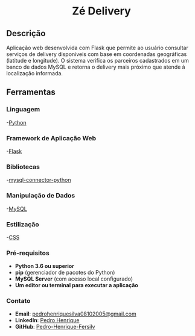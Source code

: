 <h1 align="center">Zé Delivery</h1>

## Descrição

Aplicação web desenvolvida com Flask que permite ao usuário consultar serviços de delivery disponíveis com base em coordenadas geográficas (latitude e longitude). O sistema verifica os parceiros cadastrados em um banco de dados MySQL e retorna o delivery mais próximo que atende à localização informada.

## Ferramentas

### Linguagem
-[Python](https://docs.python.org/3/)

### Framework de Aplicação Web
-[Flask](https://flask.palletsprojects.com/en/stable/)

### Bibliotecas
-[mysql-connector-python](https://pypi.org/project/mysql-connector-python/)

### Manipulação de Dados
-[MySQL](https://dev.mysql.com/doc/)

### Estilização
-[CSS](https://developer.mozilla.org/en-US/docs/Web/CSS)

### Pré-requisitos

- **Python 3.6 ou superior**
- **pip** (gerenciador de pacotes do Python)
- **MySQL Server** (com acesso local configurado)
- **Um editor ou terminal para executar a aplicação**

### Contato

- **Email**: [pedrohenriquesilva08102005@gmail.com](pedrohenriquesilva08102005@gmail.com)
- **LinkedIn**: [Pedro Henrique](https://www.linkedin.com/in/pedro-henrique-2642a2248/)
- **GitHub**: [Pedro-Henrique-Fersilv](https://github.com/Pedro-Henrique-Fersilv)